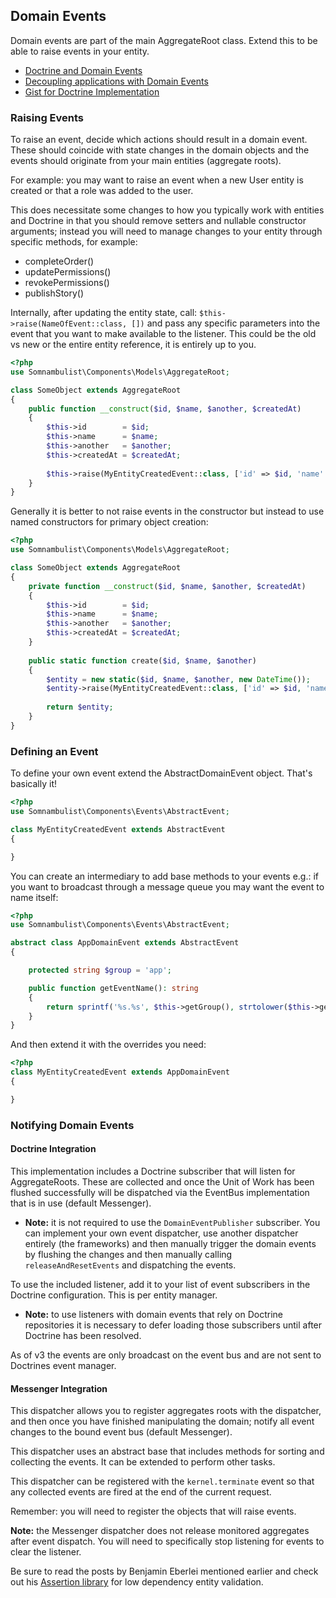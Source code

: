 ## Domain Events

Domain events are part of the main AggregateRoot class. Extend this to be able to
raise events in your entity.

 * [Doctrine and Domain Events](https://github.com/beberlei/whitewashing.de/blob/master/2013/07/24/doctrine_and_domainevents.rst)
 * [Decoupling applications with Domain Events](http://www.whitewashing.de/2012/08/25/decoupling_applications_with_domain_events.html)
 * [Gist for Doctrine Implementation](https://gist.github.com/beberlei/53cd6580d87b1f5cd9ca)

### Raising Events

To raise an event, decide which actions should result in a domain event. These should
coincide with state changes in the domain objects and the events should originate from
your main entities (aggregate roots).

For example: you may want to raise an event when a new User entity is created or that
a role was added to the user.

This does necessitate some changes to how you typically work with entities and Doctrine
in that you should remove setters and nullable constructor arguments; instead you will
need to manage changes to your entity through specific methods, for example:

 * completeOrder()
 * updatePermissions()
 * revokePermissions()
 * publishStory()

Internally, after updating the entity state, call: `$this->raise(NameOfEvent::class, [])`
and pass any specific parameters into the event that you want to make available to the
listener. This could be the old vs new or the entire entity reference, it is entirely
up to you.

```php
<?php
use Somnambulist\Components\Models\AggregateRoot;

class SomeObject extends AggregateRoot
{
    public function __construct($id, $name, $another, $createdAt)
    {
        $this->id        = $id;
        $this->name      = $name;
        $this->another   = $another;
        $this->createdAt = $createdAt;
        
        $this->raise(MyEntityCreatedEvent::class, ['id' => $id, 'name' => $name, 'another' => $another]);
    }
}
```

Generally it is better to not raise events in the constructor but instead to use named
constructors for primary object creation:

```php
<?php
use Somnambulist\Components\Models\AggregateRoot;

class SomeObject extends AggregateRoot
{
    private function __construct($id, $name, $another, $createdAt)
    {
        $this->id        = $id;
        $this->name      = $name;
        $this->another   = $another;
        $this->createdAt = $createdAt;
    }
    
    public static function create($id, $name, $another)
    {
        $entity = new static($id, $name, $another, new DateTime());
        $entity->raise(MyEntityCreatedEvent::class, ['id' => $id, 'name' => $name, 'another' => $another]);
        
        return $entity;
    }
}
```

### Defining an Event

To define your own event extend the AbstractDomainEvent object. That's basically it!

```php
<?php
use Somnambulist\Components\Events\AbstractEvent;

class MyEntityCreatedEvent extends AbstractEvent
{

}
```

You can create an intermediary to add base methods to your events e.g.: if you want
to broadcast through a message queue you may want the event to name itself:

```php
<?php
use Somnambulist\Components\Events\AbstractEvent;

abstract class AppDomainEvent extends AbstractEvent
{

    protected string $group = 'app';

    public function getEventName(): string
    {
        return sprintf('%s.%s', $this->getGroup(), strtolower($this->getName()));
    }
}
```

And then extend it with the overrides you need:

```php
<?php
class MyEntityCreatedEvent extends AppDomainEvent
{

}
```

### Notifying Domain Events

#### Doctrine Integration

This implementation includes a Doctrine subscriber that will listen for AggregateRoots.
These are collected and once the Unit of Work has been flushed successfully will be
dispatched via the EventBus implementation that is in use (default Messenger).
 
 * __Note:__ it is not required to use the `DomainEventPublisher` subscriber. You can
   implement your own event dispatcher, use another dispatcher entirely (the frameworks)
   and then manually trigger the domain events by flushing the changes and then manually
   calling `releaseAndResetEvents` and dispatching the events.

To use the included listener, add it to your list of event subscribers in the Doctrine
configuration. This is per entity manager.

 * __Note:__ to use listeners with domain events that rely on Doctrine repositories
   it is necessary to defer loading those subscribers until after Doctrine has been
   resolved.

As of v3 the events are only broadcast on the event bus and are not sent to Doctrines
event manager.

#### Messenger Integration

This dispatcher allows you to register aggregates roots with the dispatcher, and then 
once you have finished manipulating the domain; notify all event changes to the bound
event bus (default Messenger).

This dispatcher uses an abstract base that includes methods for sorting and collecting
the events. It can be extended to perform other tasks.

This dispatcher can be registered with the `kernel.terminate` event so that any collected
events are fired at the end of the current request.

Remember: you will need to register the objects that will raise events.

__Note:__ the Messenger dispatcher does not release monitored aggregates after event
dispatch. You will need to specifically stop listening for events to clear the listener.

Be sure to read the posts by Benjamin Eberlei mentioned earlier and check out his
[Assertion library](https://github.com/beberlei/assert) for low dependency entity
validation.
